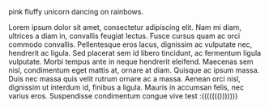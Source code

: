pink fluffy unicorn dancing on rainbows.

Lorem ipsum dolor sit amet, consectetur adipiscing elit. Nam mi diam, ultrices a diam in, convallis feugiat lectus. Fusce cursus quam ac orci commodo convallis. Pellentesque eros lacus, dignissim ac vulputate nec, hendrerit ac ligula. Sed placerat sem id libero tincidunt, ac fermentum ligula vulputate. Morbi tempus ante in neque hendrerit eleifend. Maecenas sem nisl, condimentum eget mattis at, ornare at diam. Quisque ac ipsum massa. Duis nec massa quis velit rutrum ornare ac a massa. Aenean orci nisl, dignissim ut interdum id, finibus a ligula. Mauris in accumsan felis, nec varius eros. Suspendisse condimentum congue vive
test :((((((()))))))